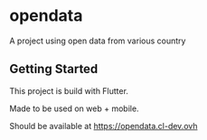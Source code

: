 # opendata

A project using open data from various country

## Getting Started

This project is build with Flutter.

Made to be used on web + mobile.

Should be available at https://opendata.cl-dev.ovh
